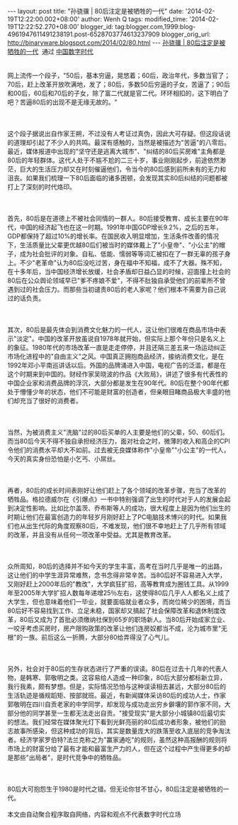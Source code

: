--- layout: post title: "孙骁骥 | 80后注定是被牺牲的一代" date:
'2014-02-19T12:22:00.002+08:00' author: Wenh Q tags: modified\_time:
'2014-02-19T12:22:52.270+08:00' blogger\_id:
tag:blogger.com,1999:blog-4961947611491238191.post-6528703774613237909
blogger\_orig\_url: http://binaryware.blogspot.com/2014/02/80.html ---
[孙骁骥 |
80后注定是被牺牲的一代](http://feedproxy.google.com/~r/chinadigitaltimes/IyPt/~3/4L6p3-Tb87k/)  通过
[中国数字时代](http://chinadigitaltimes.net/chinese)\
\
\
网上流传一个段子，"50后，基本穷逼，晃悠着；60后，政治年代，多数当官了；70后，赶上改革开放吹满地，发了；80后，多数50后穷逼的子女，苦逼了；90后和00后，60后和70后的子女，除了富二代就是官二代。环环相扣的，这下明白了吧？苦逼80后的出现不是无缘无故的。"\
\
\
\
这个段子据说出自作家王朔，不过没有人考证过真伪，因此大可存疑。但这段话说的道理却引起了不少人的共鸣。最深有感触的，当然是被描述为"苦逼"的八零后。最近，媒体报道中出现的"坚守还是逃离大城市"、"纠结的80后买房难"主角都是80后的年轻群体。这代人处于不尴不尬的二三十岁，事业刚刚起步，前途依然渺茫，巨大的生活压力却又在时刻催逼他们，令当今的80后感到前所未有的无力和沮丧。如果我们梳理一下80后面临的诸多困顿，会发现其实80后纠结的问题都被打上了深刻的时代烙印。\
\
\
\
首先，80后是在道德上不被社会同情的一群人。80后接受教育、成长主要在90年代，中国的经济起飞也在这一时期。1991年中国GDP增长9.2%，之后的五年，GDP都保持了超过10%的增长率。在国民收入明显增加，生活条件改善的情况下，生活质量比父辈更优越80后们被当时的媒体戴上了"小皇帝"、"小公主"的帽子，成为社会批评的对象。自私、低能、懦弱等等词汇被扣在了一群无辜的孩子身上。不少"老革命"认为80后没吃过苦，身在福中不知福，成不了大器。殊不知，在十多年后，当中国经济增长放缓，社会矛盾却日益凸显的时候，迎面撞上社会的80后在公众舆论领域早已"爹不疼娘不爱"，不得不肚独自承受他们的前辈所不曾遇到过的社会压力。而那些当初谴责80后的老人家呢？他们根本不需要为自己说过的话负责。\
\
\
\
其次，80后是最先体会到消费文化魅力的一代人，这让他们很难在商品市场中表示"淡定"。中国的改革开放虽说自1978年就开始，但实际上那个年份只是名义上的象征。1980年代的市场改革一直是走走停停，并且还隔三差五来一场运动纠正市场化进程中的"自由主义"之风。中国真正拥抱商品经济，接纳消费文化，是在1992年邓小平南巡讲话以后。外国的品牌涌进入中国，电视广告的泛滥，都是在这个时期来到中国的。财经作家吴晓波的作品《大败局》，讲述了很多有代表性的中国企业家和消费品牌的浮沉，大部分都是发生在90年代。80后在整个90年代都处于懵懂少年的状态，他们不可能是财富的创造者，但亲眼目睹商品极大丰盛的他们却充当了很好的消费者。\
\
\
\
当然，为被消费主义"洗脑"过的80后买单的人主要是他们的父辈，50、60后们。而当80后今天不得不独自承担经济压力，面对社会之时，微薄的收入和高企的CPI令他们的消费水平却大不如前。过去被无良媒体称作"小皇帝""小公主"的一代人，今天的真实身份恐怕是小乞丐、小屌丝。\
\
\
\
再者，80后的成长时间表刚好让他们赶上了各个领域的改革步骤，充当了改革的牺牲品。格拉德威尔在《引爆点》一书中特别强调了出生的时代对于人的发展会起到决定性影响。比如比尔盖茨、乔布斯等人的成功，很大程度上是因为他们出生的时期让他们在最富创造力的年轻岁月刚好赶上了PC电脑技术博兴的时代。如果我们也从出生代际的角度观察80后，不难发现，他们很不幸地赶上了几乎所有领域的改革，并且没有从任何一项改革中受益。尤其是教育改革。\
\
\
\
众所周知，80后的选择并不如今天的学生丰富，高考在当时几乎是唯一的出路，这让他们的中学生涯异常难熬，念书念得非常辛苦。当80后好不容易进入大学，又刚好赶上2000年后的"教改"，大学疯狂扩招，高等教育成为圈钱工具。从1999年至2005年大学扩招人数每年递增25％左右，这使得80后几乎人人都名义上成了大学生，但也意味着他们一毕业，就要面临就业者众多，而岗位稀少的困境，而当80后好不容易找到工作、立足未稳，国家却又搞起了社会保障改革和退休制度改革，80后又成为了首批必须缴纳社保到65岁的职场新人。当80后开始成家立业、一咬牙考虑买房时，房产限购政策的改革让他们连房奴都当不成，沦为城市里"无根"的一族。前后这么一折腾，大部分80给弄得没了心气儿。\
\
\
\
另外，社会对于80后的生存状态进行了严重的误读。80后在过去十几年的代表人物，是韩寒、郭敬明之类。这容易给人造成一种印象，80后大部分都标新立异，我行我素，颇有梦想。但是，实际情况恐怕与这种误读相去甚远，大部分80后的生活轨迹是循规蹈矩、按部就班。最近，有新闻媒体采访80后的成功人士，作家郭敬明在四川自贡老家的中学同学，却发现与成功走出穷乡僻壤的郭作家不同，大部分他的同学甚至一生都无法走出自贡。"接受现实"是大部分小城镇80后最切实的想法。我们经常在媒体聚光灯下看到光鲜亮丽的80后成功者形象，被他们的励志故事所感染，但这种成功的背后，其实是数量庞大的跌落至收入底层的竞争淘汰者。经济学家罗伯特?法兰克称之为"赢家通吃"的规则，虽然这种高报酬的规则将市场上的财富分给了最有才能和最富生产力的人，但在这个过程中产生得更多的却是那些"出局者"，是时代竞争中的牺牲品。\
\
\
\
80后大可抱怨生于1980是时代之错。但无论你甘不甘心，80后注定是被牺牲的一代。\
\
本文由自动聚合程序取自网络，内容和观点不代表数字时代立场
